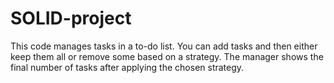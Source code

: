 # SOLID-project
This code manages tasks in a to-do list. You can add tasks and then either keep them all or remove some based on a strategy. The manager shows the final number of tasks after applying the chosen strategy.
